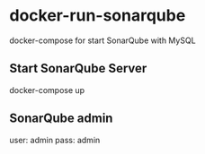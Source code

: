 # docker-run-sonarqube
docker-compose for start SonarQube with MySQL

## Start SonarQube Server
docker-compose up

## SonarQube admin
user: admin pass: admin